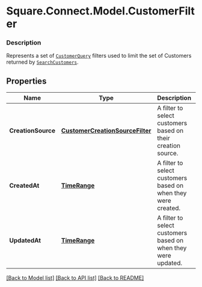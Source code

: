 # Square.Connect.Model.CustomerFilter

### Description

Represents a set of [`CustomerQuery`](#type-customerquery) filters used to limit the set of Customers returned by [`SearchCustomers`](#endpoint-seachcustomers).

## Properties

Name | Type | Description | Notes
------------ | ------------- | ------------- | -------------
**CreationSource** | [**CustomerCreationSourceFilter**](CustomerCreationSourceFilter.md) | A filter to select customers based on their creation source. | [optional] 
**CreatedAt** | [**TimeRange**](TimeRange.md) | A filter to select customers based on when they were created. | [optional] 
**UpdatedAt** | [**TimeRange**](TimeRange.md) | A filter to select customers based on when they were updated. | [optional] 



[[Back to Model list]](../README.md#documentation-for-models) [[Back to API list]](../README.md#documentation-for-api-endpoints) [[Back to README]](../README.md)

